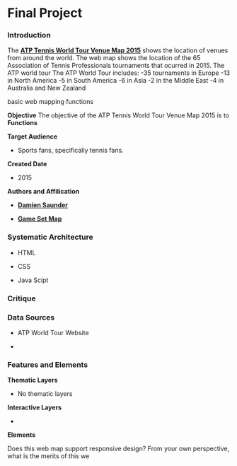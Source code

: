 # Final Project

### Introduction

  The [**ATP Tennis World Tour Venue Map 2015**](http://gamesetmap.com/atp2015/) shows the location of venues from around the world. The web map shows the location of the 65 Association of Tennis Professionals tournaments that ocurred in 2015. The ATP world tour 
The ATP World Tour includes:
  -35 tournaments in Europe
  -13 in North America
  -5 in South America
  -6 in Asia
  -2 in the Middle East
  -4 in Australia and New Zealand
  
basic web mapping functions

**Objective**
The objective of the ATP Tennis World Tour Venue Map 2015 is to 
**Functions**

**Target Audience**

  - Sports fans, specifically tennis fans. 

**Created Date**

  - 2015

**Authors and Affilication**

  - [**Damien Saunder**](https://twitter.com/DamienSaunder)
  
  - [**Game Set Map**](http://gamesetmap.com/)

### Systematic Architecture

  - HTML
  
  - CSS
  
  - Java Scipt
  
### Critique
### Data Sources

  - ATP World Tour Website
  
  -
### Features and Elements

**Thematic Layers**

  - No thematic layers

**Interactive Layers**

  - 

**Elements**

Does this web map support responsive design?
From your own perspective, what is the merits of this we
